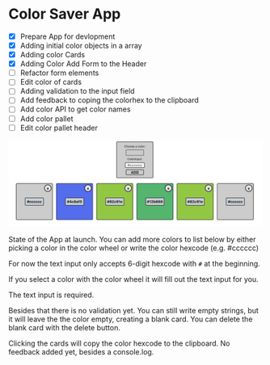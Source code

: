 # Color Saver App

- [x] Prepare App for devlopment
- [x] Adding initial color objects in a array
- [x] Adding color Cards
- [x] Adding Color Add Form to the Header
- [ ] Refactor form elements
- [ ] Edit color of cards
- [ ] Adding validation to the input field
- [ ] Add feedback to coping the colorhex to the clipboard
- [ ] Add color API to get color names
- [ ] Add color pallet
- [ ] Edit color pallet header

![State of App 1](public/App-State-Overview-1.png)

State of the App at launch.
You can add more colors to list below by either picking a color in the color wheel or write the color hexcode (e.g. #cccccc)

For now the text input only accepts 6-digit hexcode with `#` at the beginning.

If you select a color with the color wheel it will fill out the text input for you.

The text input is required.

Besides that there is no validation yet.
You can still write empty strings, but it will leave the the color empty, creating a blank card.
You can delete the blank card with the delete button.

Clicking the cards will copy the color hexcode to the clipboard.
No feedback added yet, besides a console.log.
